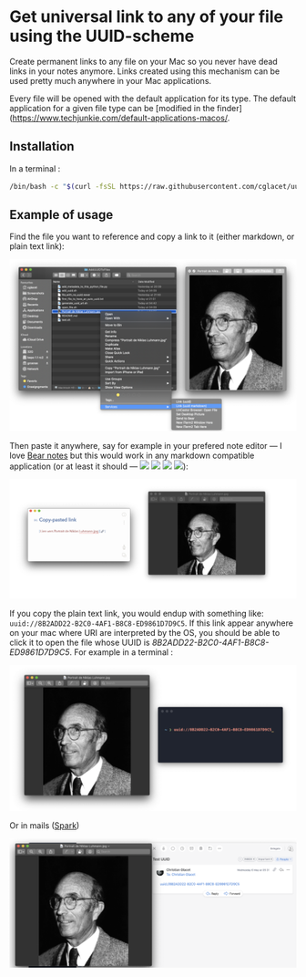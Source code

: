 # Get universal link to any of your file using the UUID-scheme

Create permanent links to any file on your Mac so you never have dead links in your notes anymore. Links created using this mechanism can be used pretty much anywhere in your Mac applications.

Every file will be opened with the default application for its type. The default application for a given file type can be [modified in the finder](https://www.techjunkie.com/default-applications-macos/.

## Installation

In a terminal :

```bash
/bin/bash -c "$(curl -fsSL https://raw.githubusercontent.com/cglacet/uuid-scheme/master/install.sh)"
```

## Example of usage

Find the file you want to reference and copy a link to it (either markdown, or plain text link): 
<div align="center"><img src="img/copy_link.png" width=600/></div>

Then paste it anywhere, say for example in your prefered note editor — I love [Bear notes][Bear.app] but this would work in any markdown compatible application (or at least it should — [<img src="https://bear.app/static/favicons/favicon.ico" height="16" />][Bear.app] [<img src="https://ulysses.app/assets/images/favicon/favicon-16x16.png?v1" height="16" />][Ulysses.app] [<img src="https://s0.wp.com/wp-content/themes/a8c/simplenote/images/chrome/favicon.ico" height="16" />][Simplenote.app] [<img src="https://external-content.duckduckgo.com/ip3/evernote.com.ico" height="16" />][Evernote.app]):
<div align="center"><img src="img/paste_and_open.png" width=750/></div>

If you copy the plain text link, you would endup with something like: `uuid://8B2ADD22-B2C0-4AF1-B8C8-ED9861D7D9C5`. 
If this link appear anywhere on your mac where URI are interpreted by the OS, you should be able to click it to open the file whose UUID is *8B2ADD22-B2C0-4AF1-B8C8-ED9861D7D9C5*. For example in a terminal :

<div align="center"><img src="img/term_link.png" width=600/></div>

Or in mails ([Spark][Spark.app])

<div align="center"><img src="img/mail_link.png" width=600/></div>


[Bear.app]: https://bear.app/
[Spark.app]: https://sparkmailapp.com/
[Ulysses.app]: https://ulysses.app/
[Simplenote.app]: https://simplenote.com/
[Evernote.app]: https://evernote.com/
